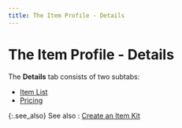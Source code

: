 ```yaml
---
title: The Item Profile - Details
---
```


# The Item Profile - Details


The **Details** tab consists of  two subtabs:

- [Item  List]({{site.mi_baseurl}}/misc/item_list_tab.html)
- [Pricing]({{site.mi_baseurl}}/misc/pricing_tab.html)



{:.see_also}
See also
: [Create an Item  Kit]({{site.mi_baseurl}}/create-regular-items-kits-and-assemblies/creating-an-item-kit/create_an_item_kit.html)
